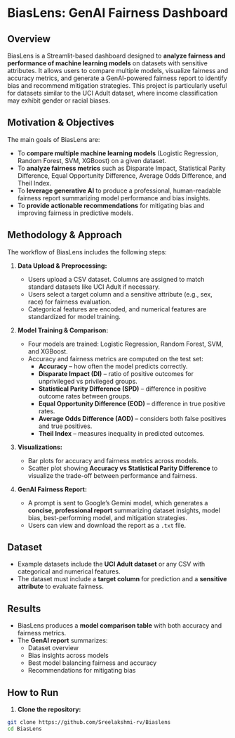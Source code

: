 # BiasLens: GenAI Fairness Dashboard

## Overview
BiasLens is a Streamlit-based dashboard designed to **analyze fairness and performance of machine learning models** on datasets with sensitive attributes. It allows users to compare multiple models, visualize fairness and accuracy metrics, and generate a GenAI-powered fairness report to identify bias and recommend mitigation strategies. This project is particularly useful for datasets similar to the UCI Adult dataset, where income classification may exhibit gender or racial biases.

## Motivation & Objectives
The main goals of BiasLens are:
* To **compare multiple machine learning models** (Logistic Regression, Random Forest, SVM, XGBoost) on a given dataset.
* To **analyze fairness metrics** such as Disparate Impact, Statistical Parity Difference, Equal Opportunity Difference, Average Odds Difference, and Theil Index.
* To **leverage generative AI** to produce a professional, human-readable fairness report summarizing model performance and bias insights.
* To **provide actionable recommendations** for mitigating bias and improving fairness in predictive models.

## Methodology & Approach
The workflow of BiasLens includes the following steps:

1. **Data Upload & Preprocessing:**
    * Users upload a CSV dataset. Columns are assigned to match standard datasets like UCI Adult if necessary.
    * Users select a target column and a sensitive attribute (e.g., sex, race) for fairness evaluation.
    * Categorical features are encoded, and numerical features are standardized for model training.

2. **Model Training & Comparison:**
    * Four models are trained: Logistic Regression, Random Forest, SVM, and XGBoost.
    * Accuracy and fairness metrics are computed on the test set:
        * **Accuracy** – how often the model predicts correctly.
        * **Disparate Impact (DI)** – ratio of positive outcomes for unprivileged vs privileged groups.
        * **Statistical Parity Difference (SPD)** – difference in positive outcome rates between groups.
        * **Equal Opportunity Difference (EOD)** – difference in true positive rates.
        * **Average Odds Difference (AOD)** – considers both false positives and true positives.
        * **Theil Index** – measures inequality in predicted outcomes.

3. **Visualizations:**
    * Bar plots for accuracy and fairness metrics across models.
    * Scatter plot showing **Accuracy vs Statistical Parity Difference** to visualize the trade-off between performance and fairness.

4. **GenAI Fairness Report:**
    * A prompt is sent to Google’s Gemini model, which generates a **concise, professional report** summarizing dataset insights, model bias, best-performing model, and mitigation strategies.
    * Users can view and download the report as a `.txt` file.

## Dataset
* Example datasets include the **UCI Adult dataset** or any CSV with categorical and numerical features.
* The dataset must include a **target column** for prediction and a **sensitive attribute** to evaluate fairness.

## Results
* BiasLens produces a **model comparison table** with both accuracy and fairness metrics.
* The **GenAI report** summarizes:
    * Dataset overview
    * Bias insights across models
    * Best model balancing fairness and accuracy
    * Recommendations for mitigating bias

## How to Run
1. **Clone the repository:**
```bash
git clone https://github.com/Sreelakshmi-rv/Biaslens
cd BiasLens
